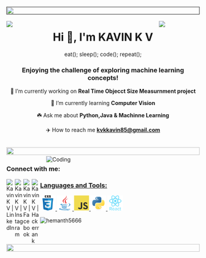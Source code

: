 <a href="" target="blank"><img align="center" src="https://i.pinimg.com/736x/e0/3e/db/e03edbe588d3866d539e5bbb35d9080c.jpg" height="50%" width="100%" /></a>

<img align="left" src="https://user-images.githubusercontent.com/65187002/144930161-2f783401-8d27-4fdf-a2f7-cc0ba32f1f1f.gif" width="21%" style="display:inline;"><img align="right" src="https://user-images.githubusercontent.com/65187002/144930161-2f783401-8d27-4fdf-a2f7-cc0ba32f1f1f.gif" width="21%" style="display:inline;">

<h1 align="center">Hi 👋, I'm KAVIN K V</h1>
<div align="center">eat(); sleep(); code(); repeat();
<h3 align="center">Enjoying the challenge of exploring machine learning concepts!</h3>

🏫 I’m currently working on **Real Time Objecct Size Measurnment project**

💭 I’m currently learning **Computer Vision**

☘️ Ask me about **Python,Java & Machinne Learning**

✈️ How to reach me **kvkkavin85@gmail.com**
</div>
<br>

<img src="https://i.imgur.com/dBaSKWF.gif" height="20" width="100%">

<img align="right" alt="Coding" width="400" src="https://user-images.githubusercontent.com/74038190/229223263-cf2e4b07-2615-4f87-9c38-e37600f8381a.gif">


<h3 align="left">Connect with me:</h3>
<p align="left">

<a href="https://www.linkedin.com/in/kavin-k-v-b8482828a/" target="_blank"><img align="left" alt="Kavin K V | LinkedIn" width="22px" src="https://thumbs.dreamstime.com/b/web-184355984.jpg" />
<a href="https://www.instagram.com/kavin.xd/" target="_blank"><img align="left" alt="Kavin K V | Instagram" width="22px" src="https://seeklogo.com/images/I/instagram-logo-1494D6FE63-seeklogo.com.png" />
<a href="https://www.facebook.com/" target="_blank"><img align="left" alt="Kavin K V | Facebook" width="22px" src="https://raw.githubusercontent.com/rahuldkjain/github-profile-readme-generator/master/src/images/icons/Social/facebook.svg" />
<a href="https://www.hackerrank.com/profile/kvkkavin85" target="_blank"><img align="left" alt="Kavin K V | Hackerrank" width="22px" src="https://upload.wikimedia.org/wikipedia/commons/thumb/4/40/HackerRank_Icon-1000px.png/800px-HackerRank_Icon-1000px.png" />
</p>

<h3 align="left">Languages and Tools:</h3>
<p align="left">

<a href="https://www.w3schools.com/css/" target="_blank" rel="noreferrer"> <img src="https://raw.githubusercontent.com/devicons/devicon/master/icons/css3/css3-original-wordmark.svg" alt="css3" width="40" height="40"/> </a> <a href="https://www.java.com" target="_blank" rel="noreferrer"> <img src="https://raw.githubusercontent.com/devicons/devicon/master/icons/java/java-original.svg" alt="java" width="40" height="40"/> </a> <a href="https://developer.mozilla.org/en-US/docs/Web/JavaScript" target="_blank" rel="noreferrer"> <img src="https://raw.githubusercontent.com/devicons/devicon/master/icons/javascript/javascript-original.svg" alt="javascript" width="40" height="40"/> </a><a href="https://www.python.org" target="_blank" rel="noreferrer"> <img src="https://raw.githubusercontent.com/devicons/devicon/master/icons/python/python-original.svg" alt="python" width="40" height="40"/> </a> <a href="https://reactjs.org/" target="_blank" rel="noreferrer"> <img src="https://raw.githubusercontent.com/devicons/devicon/master/icons/react/react-original-wordmark.svg" alt="react" width="40" height="40"/> </a> </p>

<p><img align="left" src="https://github-readme-stats.vercel.app/api/top-langs?username=hemanth5666&show_icons=true&locale=en&layout=compact" alt="hemanth5666" /></p>
<img src="https://i.imgur.com/dBaSKWF.gif" height="20" width="100%">
